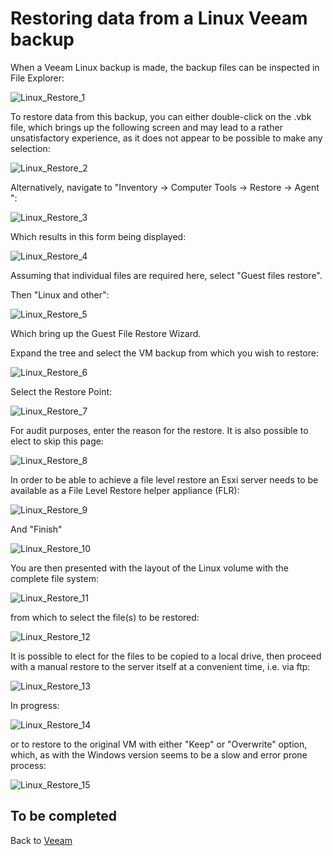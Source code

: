 # Restoring data from a Linux Veeam backup  

When a Veeam Linux backup is made, the backup files can be inspected in File Explorer:

![Linux_Restore_1](./linux_restore_1.png)

To restore data from this backup, you can either double-click on the .vbk file, which brings up the following screen and may lead to a rather unsatisfactory experience, as it does not appear to be possible to make any selection:

![Linux_Restore_2](./linux_restore_2.png)

Alternatively, navigate to "Inventory -> Computer Tools -> Restore -> Agent ":

![Linux_Restore_3](./linux_restore_3.png)

Which results in this form being displayed:

![Linux_Restore_4](./linux_restore_4.png)

Assuming that individual files are required here, select "Guest files restore".

Then "Linux and other":

![Linux_Restore_5](./linux_restore_5.png)

Which bring up the Guest File Restore Wizard.

Expand the tree and select the VM backup from which you wish to restore:

![Linux_Restore_6](./linux_restore_6.png)

Select the Restore Point:

![Linux_Restore_7](./linux_restore_7.png)

For audit purposes, enter the reason for the restore. It is also possible to elect to skip this page:

![Linux_Restore_8](./linux_restore_8.png)

In order to be able to achieve a file level restore an Esxi server needs to be available as a File Level Restore helper appliance (FLR): 

![Linux_Restore_9](./linux_restore_9.png)

And "Finish"

![Linux_Restore_10](./linux_restore_10.png)

You are then presented with the layout of the Linux volume with the complete file system:

![Linux_Restore_11](./linux_restore_11.png)

from which to select the file(s) to be restored:

![Linux_Restore_12](./linux_restore_12.PNG)

It is possible to elect for the files to be copied to a local drive, then proceed with a manual restore to the server itself at a convenient time, i.e. via ftp:

![Linux_Restore_13](./linux_restore_13.PNG)

In progress:

![Linux_Restore_14](./linux_restore_14.PNG)

or to restore to the original VM with either "Keep" or "Overwrite"  option, which, as with the Windows version seems to be a slow and error prone process:

![Linux_Restore_15](./linux_restore_15.PNG)

## To be completed

Back to [Veeam](./../README.md)
